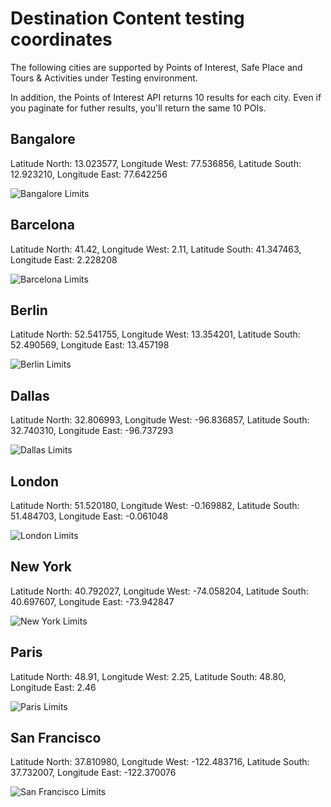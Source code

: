 # Destination Content testing coordinates

The following cities are supported by Points of Interest, Safe Place and Tours & Activities under Testing environment.

In addition, the Points of Interest API returns 10 results for each city. Even if you paginate for futher results, you'll return the same 10 POIs.  

## Bangalore

 Latitude North: 13.023577, Longitude West: 77.536856, Latitude South: 12.923210, Longitude East: 77.642256 

 ![Bangalore Limits](../images/LimitsBangalore.jpg)

## Barcelona

 Latitude North: 41.42, Longitude West: 2.11, Latitude South: 41.347463, Longitude East: 2.228208 

 ![Barcelona Limits](../images/LimitsBarcelona.jpg)

## Berlin

 Latitude North: 52.541755, Longitude West: 13.354201, Latitude South: 52.490569, Longitude East: 13.457198 

 ![Berlin Limits](../images/LimitsBerlin.jpg)

## Dallas

 Latitude North: 32.806993, Longitude West: -96.836857, Latitude South: 32.740310, Longitude East: -96.737293 

 ![Dallas Limits](../images/LimitsDallas.jpg)

## London

 Latitude North: 51.520180, Longitude West: -0.169882, Latitude South: 51.484703, Longitude East: -0.061048 

 ![London Limits](../images/LimitsLondon.jpg)

## New York

 Latitude North: 40.792027, Longitude West: -74.058204, Latitude South: 40.697607, Longitude East: -73.942847 

 ![New York Limits](../images/LimitsNewYork.jpg)

## Paris

 Latitude North: 48.91, Longitude West: 2.25, Latitude South: 48.80, Longitude East: 2.46 

 ![Paris Limits](../images/LimitsParis.jpg)

## San Francisco

 Latitude North: 37.810980, Longitude West: -122.483716, Latitude South: 37.732007, Longitude East: -122.370076 

 ![San Francisco Limits](../images/LimitsSanFrancisco.jpg)
